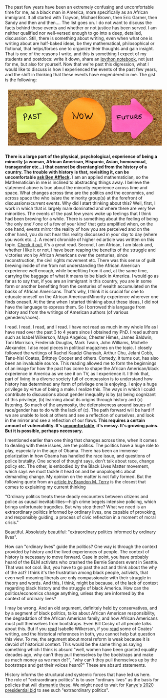 <!--
.. title: The Role of the Past in our Question for Social Change
.. slug: the-role-of-the-past-in-our-question-for-social-change
.. date: 2015-09-05 15:24:10 UTC-05:00
.. tags:
.. category:
.. link:
.. description:
.. type: text
-->

The past few years have been an extremely confusing and uncomfortable time for me, as a black man in America, more specifically
as an African immigrant. It all started with Trayvon, Michael Brown, then Eric Garner, then Sandy and then and then.... The list
goes on. I do not want to discuss the facts behind these events and whether or not justice has been served. I am neither qualified
nor well-versed enough to go into a deep, detailed, discussion. Still, there is something about writing, even when what one is writing
about are half-baked ideas, be they mathematical, philosophical or fictional, that helps/forces one to organize their thoughts and
gain insight. That is one of the reasons I write, and this is something I expect of my students and postdocs: write it down, share
an [ipython notebook](http://ipython.org/notebook.html), not just for me, but also for yourself. Now that we're past this digression, what I would like to discuss is
how I experienced the events of the past few years, and the shift in thinking that these events have engendered in me. The gist is
the following:

<div style="text-align:center"><img style="float: center" src="/past-present-future.jpg" hspace="10" vspace="10"></div>

**There is a large part of the physical, psychological, experience of being a minority (a woman, African American, Hispanic, Asian, homosexual,
transgender etc...) that cannot be disentangled from the history of a country. The trouble with history is that, revisiting it,
can be uncomfortable [ask Ben Affleck](http://www.npr.org/sections/codeswitch/2015/04/22/401427275/ben-affleck-kinda-apologizes-for-asking-pbs-program-to-hide-slave-owning-ancesto).**
I am an applied mathematician, so the Mathematician in me is inclined to abstracting things away. I believe the statement above is true about
the minority experience across time and space. What changes across time are the politics and the economics, and across space the who is/are the
minority group(s) at the forefront of discussions/current events.   Why did I start thinking about this? Well, first, I work in which
that is largely male dominated and where there are very few minorities. The events of the past few years woke up feelings
that I think had been brewing for a while. There is something about the feeling of being 'the only one'/'one of a few of your kind' that gets
amplified when, on the one hand, events mirror the reality of how you are perceived and on the other hand, you do not hear this reality
discussed in your day to day (where you work etc...). A recent chronicle of higher ed article was written on this topic. [Check it out](https://chroniclevitae.com/news/703-after-ferguson-some-black-academics-wonder-does-pursuing-a-ph-d-matter),
it's a great read. Second, I am African, I am black and, whether I like it or not, I have been reaping the benefits of the struggle
and victories won by African Americans over the centuries, since reconstruction, the civil rights movement etc. There was this sense
of guilt brewing inside of me from not understanding the African American experience well enough, while benefiting from it and, at the same time,
carrying the baggage of what it means to be black in America. I would go as far as to say that, if you are an immigrant in this country,
you are in some form or another benefiting from the centuries of wealth accumulated on the backs of African Americans. That's why, I think it
is crucial for one to educate oneself on the African American/Minority experience wherever one finds oneself. At the time when
I started thinking about these ideas, I did not have the language to express them. So I borrowed this language from history and
from the writings of American authors (of various geneders/races).

I read. I read, I read, and I read. I have not read as much in my whole life as I have read over the past 3 to 4 years since I obtained my PhD.
I read authors such as Isabel Wilkerson, Maya Angelou, Chester Himes, James Baldwin, Toni Morrison, Frederick Douglas,
Mark Twain, John Williams, Michelle Alexander. I also read pieces in political magazines on the topic. I closely followed the
writings of Rachel Kaadzi Ghansah, Arthur Chu, Jelani Cobb, Tane-hisi Coates, Brittney Cooper and others. Comedy,
it turns out, has also been an invaluable source. This reading allowed me to form the beginnings of an image for how the past
has come  to shape the African American/black experience in America as we see it on TV, as I experience it. I think that, part of living in a diverse society full of compassion is to understand how history has determined
any form of privilege one is enjoying. I enjoy a huge privilege by virtue of being a male. I realize this. The ways in which I could contribute to
discussions about gender inequality is by (a) being cognizant of this privilege, (b) learning about its origins through history and
(c) listening. So much of the anymosity, the defensiveness around issues of race/gender has to do with the
lack of (c). The path forward will be hard if we are unable to look at others and see a reflection of ourselves, and look in the mirror
and see a reflection of our flaws. **This requires a certain amount of vulnerability. It's
[uncomfortable,](http://news.harvard.edu/gazette/story/2015/09/faust-seeks-even-greater-inclusion/?utm_source=SilverpopMailing&utm_medium=email&utm_campaign=09.03.2015%20%281%29)
 it's messy. It's growing pains. But it is possible, perhaps necessary.**

I mentioned earlier than one thing that changes across time, when it comes to dealing with these issues, are the politics. The politics
have a huge role to play, especially in the age of Obama. There has been an immense polarization in how Obama has handled the race
issue, and questions of police brutality. One school of thought says, don't talk about race, change policy etc. The other, is
embodied by the Black Lives Matter movement, which says we must tackle it head on and be unapologetic about demanding change. My opinion
on the matter is not fully formed. But the following quote from an [article by Brandon M. Terry](http://thepointmag.com/2015/politics/after-ferguson)
is the closest that comes to explaining my current thinking

"Ordinary politics treats these deadly encounters between citizens and police as causal inevitabilities—high crime begets intensive policing,
which brings unfortunate tragedies. But why stop there? What we need is an extraordinary politics informed by ordinary lives, one capable of
provoking, and responsibly guiding, a process of civic reflection in a moment of moral crisis."

Beautiful. Absolutely beautiful: "extraordinary politics informed by ordinary lives".

How can "ordinary lives" guide the politics? One way is through the context provided by history and the lived experiences of people. The context of history is necessary to move forward. Case in point, you have probably heard of the BLM activists who crashed the Bernie Sanders
event in Seattle. That was not cool. But, you have to go past the act and think about the why of the act? I think it's the frustration
among black people, activists, that even well-meaning liberals are only compassionate with their struggle in theory and words. And this,
I think, might be because, of the lack of context regarding black history and the struggle of black America. How can the politics/economics change
anything, unless they are informed by the context of ordinary lives?

I may be wrong. And an old argument, definitely held by conservatives, and by a segment of
black politics, talks about African American responsibility, the degradation of the African American family, and how
African Americans must pull themselves from bootstraps. Even Bill Cosby of all people talks about this. But if you [read](http://www.amazon.com/The-Warmth-Other-Suns-Migration/dp/0679763880)
Isabelle Wilkerson, if you [read](http://www.theatlantic.com/politics/archive/2014/03/black-pathology-and-the-closing-of-the-progressive-mind/284523/) some of Coates' writing, and the historical references in both,
you cannot help but question this view. To me, the argument about moral reform is weak because it is devoid of historical context. This would be the same thing as saying something which I think is absurd "well, women have been granted equality decades ago, why can't they
pull themselves by the bootstraps and make as much money as we men do?", "why can't they pull themselves up by the bootstraps and get their voices heard?"
These are absurd statements.

History informs the structural and systemic forces that have led us here. The role of "extraordinary
politics" is to user "ordinary lives" as the basis for policies that will [dismantle these](http://www.theatlantic.com/business/archive/2015/09/economic-progress-isnt-success/403375/
). We might need to wait for [Kanye's 2020 presidential bid](http://www.theguardian.com/music/2015/sep/03/why-kanye-west-would-be-the-best-president-in-us-history-seriously) to see such "extraordinary politics".
